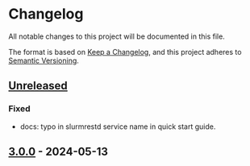 # Changelog

All notable changes to this project will be documented in this file.

The format is based on [Keep a Changelog](https://keepachangelog.com/en/1.0.0/),
and this project adheres to [Semantic Versioning](https://semver.org/spec/v2.0.0.html).

## [Unreleased]

### Fixed
- docs: typo in slurmrestd service name in quick start guide.

## [3.0.0] - 2024-05-13

[unreleased]: https://github.com/rackslab/Slurm-web/compare/v3.0.0...HEAD
[3.0.0]: https://github.com/rackslab/Slurm-web/releases/tag/v3.0.0
